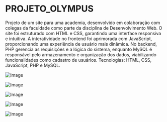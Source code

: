 # PROJETO_OLYMPUS

Projeto de um site para uma academia, desenvolvido em colaboração com colegas da faculdade como parte da disciplina de Desenvolvimento Web. O site foi estruturado com HTML e CSS, garantindo uma interface responsiva e intuitiva. A interatividade no frontend foi aprimorada com JavaScript, proporcionando uma experiência de usuário mais dinâmica. No backend, PHP gerencia as requisições e a lógica do sistema, enquanto MySQL é responsável pelo armazenamento e organização dos dados, viabilizando funcionalidades como cadastro de usuários.
Tecnologias: HTML, CSS, JavaScript, PHP e MySQL.

![Image](https://github.com/user-attachments/assets/a6887f12-90fb-4dcb-b24e-29d45031f518)

![Image](https://github.com/user-attachments/assets/25fab36e-c010-4b96-94c8-779b2c576ff9)

![Image](https://github.com/user-attachments/assets/3b93313f-1260-47e6-b762-4af6fc0fb303)

![Image](https://github.com/user-attachments/assets/8dba1f1b-79ff-43cc-8693-57d44405e77b)

![Image](https://github.com/user-attachments/assets/5f070745-8140-420b-8b5a-c2d2c53756df)
